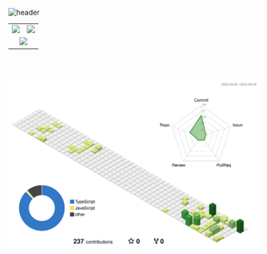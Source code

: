 ![header](https://capsule-render.vercel.app/api?type=slice&color=auto&height=200&section=header&text=Rero0124&fontSize=55&rotate=10&desc=Kim,%20Seunghun&descAlignY=40&fontAlignY=25)

<!--
**Rero0124/Rero0124** is a ✨ _special_ ✨ repository because its `README.md` (this file) appears on your GitHub profile.

Here are some ideas to get you started:

- 🔭 I’m currently working on ...
- 🌱 I’m currently learning ...
- 👯 I’m looking to collaborate on ...
- 🤔 I’m looking for help with ...
- 💬 Ask me about ...
- 📫 How to reach me: ...
- 😄 Pronouns: ...
- ⚡ Fun fact: ...
-->


<table style="margin: auto">
  <tr valign="top">
    <td>
      <a href="https://solved.ac/seunghun/">
          <img src="http://mazassumnida.wtf/api/v2/generate_badge?boj=seunghun" height="100%"> 
      </a>
    </td>
    <td>
      <img src="https://github-readme-stats.vercel.app/api/top-langs/?username=rero0124&layout=compact&theme=tokyonight">
    </td>
  </tr>
  <tr>
    <td colspan="2" align="center">
      <img src="https://github-readme-stats.vercel.app/api?username=rero0124&show_icons=true&theme=tokyonight">
    </td>
  </tr>
</table>

<br><br>




![](./profile-3d-contrib/profile-green-animate.svg)